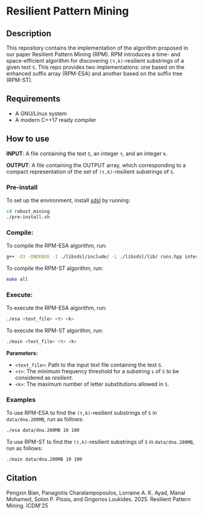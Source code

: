 # Resilient Pattern Mining

## Description

This repository contains the implementation of the algorithm proposed in our paper Resilient Pattern Mining (RPM). RPM introduces a time- and space-efficient algorithm for discovering `(τ,k)`-resilient substrings of a given text `S`. This repo provides two implementations: one based on the enhanced suffix array (RPM-ESA) and another based on the suffix tree (RPM-ST).

## Requirements

- A GNU/Linux system
- A modern C++17 ready compiler

## How to use

**INPUT**: A file containing the text `S`, an integer `τ`, and an integer `k`.

**OUTPUT**: A file containing the OUTPUT array, which corresponding to a compact representation of the set of `(τ,k)`-resilient substrings of `S`.


### Pre-install

To set up the environment, install [sdsl](https://github.com/simongog/sdsl-lite) by running:

```bash
cd robust_mining
./pre-install.sh
```

### Compile:

To compile the RPM-ESA algorithm, run:

```bash 
g++ -O3 -DNDEBUG -I ./libsdsl/include/ -L ./libsdsl/lib/ runs.hpp intervaltree.hpp main_ESA.cpp -o esa -lsdsl -ldivsufsort -ldivsufsort64
```

To compile the RPM-ST algorithm, run:

```bash 
make all
```


### Execute:

To execute the RPM-ESA algorithm, run:

```bash
./esa <text_file> <τ> <k>
```

To execute the RPM-ST algorithm, run:

```bash 
./main <text_file> <τ> <k>
``` 

**Parameters:**

- `<text_file>`: Path to the input text file containing the text `S`.  
- `<τ>`:  The minimum frequency threshold for a substring `s` of `S` to be considered as *resilient*.  
- `<k>`: The maximum number of letter substitutions allowed in `S`.


### Examples

To use RPM-ESA to find the `(τ,k)`-resilient substrings of `S` in `data/dna.200MB`, run as follows:

```bash 
./esa data/dna.200MB 10 100
```

To use RPM-ST to find the `(τ,k)`-resilient substrings of `S` in `data/dna.200MB`, run as follows:

```bash 
./main data/dna.200MB 10 100
```


## Citation
Pengxin Bian, Panagiotis Charalampopoulos, Lorraine A. K. Ayad, Manal Mohamed,
Solon P. Pissis, and Grigorios Loukides. 2025. Resilient Pattern Mining. ICDM'25


